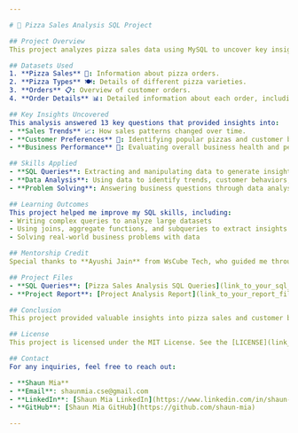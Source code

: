 ```yaml
---

# 🍕 Pizza Sales Analysis SQL Project

## Project Overview
This project analyzes pizza sales data using MySQL to uncover key insights into sales performance, customer behavior, and overall business trends. By working with four datasets, I addressed 13 critical business questions that helped in understanding various aspects of pizza sales performance.

## Datasets Used
1. **Pizza Sales** 🍕: Information about pizza orders.
2. **Pizza Types** 🍽️: Details of different pizza varieties.
3. **Orders** 📋: Overview of customer orders.
4. **Order Details** 📊: Detailed information about each order, including quantities and sales.

## Key Insights Uncovered
This analysis answered 13 key questions that provided insights into:
- **Sales Trends** 📈: How sales patterns changed over time.
- **Customer Preferences** 🛒: Identifying popular pizzas and customer behaviors.
- **Business Performance** 💼: Evaluating overall business health and performance metrics.

## Skills Applied
- **SQL Queries**: Extracting and manipulating data to generate insights.
- **Data Analysis**: Using data to identify trends, customer behaviors, and performance metrics.
- **Problem Solving**: Answering business questions through data analysis.

## Learning Outcomes
This project helped me improve my SQL skills, including:
- Writing complex queries to analyze large datasets
- Using joins, aggregate functions, and subqueries to extract insights
- Solving real-world business problems with data

## Mentorship Credit
Special thanks to **Ayushi Jain** from WsCube Tech, who guided me throughout this project. Her mentorship played a crucial role in enhancing my understanding of SQL and data analysis.

## Project Files
- **SQL Queries**: [Pizza Sales Analysis SQL Queries](link_to_your_sql_file)
- **Project Report**: [Project Analysis Report](link_to_your_report_file)

## Conclusion
This project provided valuable insights into pizza sales and customer behaviors, helping businesses make data-driven decisions to improve sales and operational efficiency.

## License
This project is licensed under the MIT License. See the [LICENSE](link_to_your_license_file) file for more details.

## Contact
For any inquiries, feel free to reach out:

- **Shaun Mia**
- **Email**: shaunmia.cse@gmail.com
- **LinkedIn**: [Shaun Mia LinkedIn](https://www.linkedin.com/in/shaun-mia/)
- **GitHub**: [Shaun Mia GitHub](https://github.com/shaun-mia)

---
```

